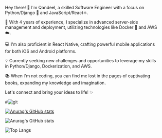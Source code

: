 Hey there! 👋
I'm Qandeel, a skilled Software Engineer with a focus on Python/Django 🐍 and JavaScript/React⚛️.

🚀 With 4 years of experience, I specialize in advanced server-side management and deployment, utilizing technologies like Docker 🐳 and AWS ☁️.

💻 I'm also proficient in React Native, crafting powerful mobile applications for both iOS and Android platforms.

💡 Currently seeking new challenges and opportunities to leverage my skills in Python/Django, Dockerization, and AWS.

📚 When I'm not coding, you can find me lost in the pages of captivating books, expanding my knowledge and imagination.

Let's connect and bring your ideas to life! ✨

#![git](https://github.com/QandeelKhan/QandeelKhan/assets/52636977/de028c34-7175-4670-b893-5acac5e4abd5)

[![Anurag's GitHub stats](https://github-readme-stats.vercel.app/api?username=QandeelKhan)](https://github.com/QandeelKhan/github-readme-stats)

![Anurag's GitHub stats](https://github-readme-stats.vercel.app/api?username=QandeelKhan&hide=contribs,prs)

![Top Langs](https://github-readme-stats.vercel.app/api/top-langs/?username=QandeelKhan&layout=compact)
